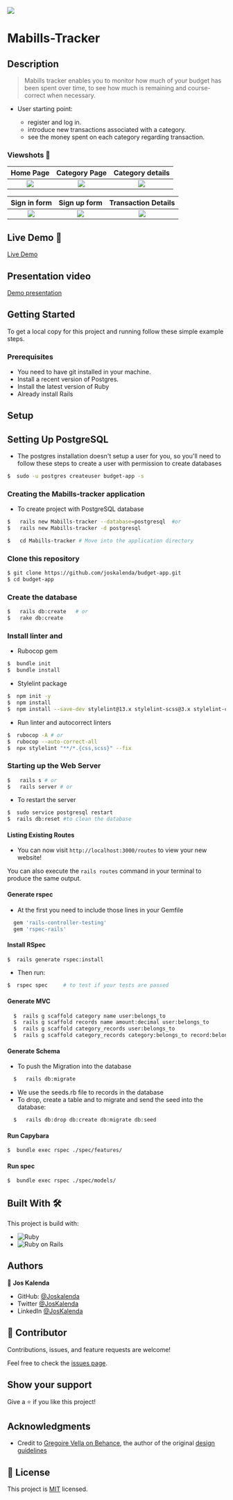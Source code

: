 ![](https://img.shields.io/badge/Microverse-blueviolet)

# Mabills-Tracker


## Description

> Mabills tracker enables you to monitor how much of your budget has been spent over time, to see how much is remaining and course-correct when necessary.

- User starting point:

  - register and log in.
  - introduce new transactions associated with a category.
  - see the money spent on each category regarding transaction.

### Viewshots 📸



|       Home Page                 |          Category Page                |        Category details    |
:--------------------------------:|:-------------------------------------:|:--------------------------:|
![](readme-assets/home.png) |![](readme-assets/categories.png) |![](readme-assets/categorydetails.png) |


|         Sign in form            |        Sign up form                   |    Transaction Details    |
:--------------------------------:|:-------------------------------------:|:-------------------------:|
![](readme-assets/login.png) |![](readme-assets/signup.png) |![](readme-assets/tansactiondetails.png) |


## Live Demo 🔗

[Live Demo](https://mabills-tracker.herokuapp.com/)

## Presentation video

[Demo presentation](https://www.loom.com/share/ef99d838b5054df2a11baf80e4cb784f)

## Getting Started

To get a local copy for this project and running follow these simple example steps.

### Prerequisites

- You need to have git installed in your machine.
- Install a recent version of Postgres.
- Install the latest version of Ruby
- Already install Rails


## Setup

## Setting Up PostgreSQL

- The postgres installation doesn't setup a user for you, so you'll need to follow these steps to create a user with permission to create databases

```bash
$  sudo -u postgres createuser budget-app -s
```

### Creating the Mabills-tracker application

- To create project with PostgreSQL database 

```bash
$   rails new Mabills-tracker --database=postgresql  #or
$   rails new Mabills-tracker -d postgresql

$   cd Mabills-tracker # Move into the application directory
```


### Clone this repository

```bash
$ git clone https://github.com/joskalenda/budget-app.git
$ cd budget-app
```

### Create the database

```bash
$   rails db:create   # or
$   rake db:create
```

### Install linter and 

- Rubocop gem

```bash
$  bundle init
$  bundle install
```
- Stylelint package

```bash
$  npm init -y
$  npm install
$  npm install --save-dev stylelint@13.x stylelint-scss@3.x stylelint-config-standard@21.x stylelint-csstree-validator@1.x

```

- Run linter and autocorrect linters

```bash
$  rubocop -A # or
$  rubocop --auto-correct-all
$  npx stylelint "**/*.{css,scss}" --fix 
```


### Starting up the Web Server

```bash
$   rails s # or
$   rails server # or

```

- To restart the server

```bash
$  sudo service postgresql restart 
$  rails db:reset #to clean the database                                                                    
```

#### Listing Existing Routes

- You can now visit `http://localhost:3000/routes` to view your new website!

 You can also execute the `rails routes` command in your terminal to produce the same output.


#### Generate rspec

- At the first you need to include those lines in your Gemfile

```bash
  gem 'rails-controller-testing'
  gem 'rspec-rails'
```

#### Install RSpec

```bash
$  rails generate rspec:install
```

- Then run:

```bash
$  rspec spec     # to test if your tests are passed
```

#### Generate MVC 

```bash
  $  rails g scaffold category name user:belongs_to
  $  rails g scaffold records name amount:decimal user:belongs_to 
  $  rails g scaffold category_records user:belongs_to
  $  rails g scaffold category_records category:belongs_to record:belongs_to
```

#### Generate Schema

- To push the Migration into the database

```bash
  $   rails db:migrate
```
- We use the seeds.rb file to records in the database
- To drop, create a table and to migrate and send the seed into the database:

```bash
  $   rails db:drop db:create db:migrate db:seed  
```

#### Run Capybara

```bash
$  bundle exec rspec ./spec/features/
```

#### Run spec

```bash
$  bundle exec rspec ./spec/models/
```

## Built With 🛠️

This project is build with:

-  ![Ruby](https://img.shields.io/badge/-Ruby-000000?style=flat&logo=ruby&logoColor=red)
-  ![Ruby on Rails](https://img.shields.io/badge/-Ruby_on_Rails-000000?style=flat&logo=ruby-on-rails&logoColor=blue)

## Authors

👤 **Jos Kalenda**

- GitHub: [@Joskalenda](https://github.com/joskalenda)
- Twitter [@JosKalenda](https://twitter.com/JosKalenda)
- LinkedIn [@JosKalenda](https://www.linkedin.com/in/jos-kalenda)

## 🤝 Contributor


Contributions, issues, and feature requests are welcome!

Feel free to check the [issues page](https://github.com/joskalenda/budget-app/issues).

## Show your support

Give a ⭐️ if you like this project!

## Acknowledgments

- Credit to [Gregoire Vella on Behance](https://www.behance.net/gregoirevella), the author of the original [design guidelines](https://www.behance.net/gallery/19759151/Snapscan-iOs-design-and-branding?tracking_source=)


## 📝 License

This project is [MIT](./MIT.md) licensed.

